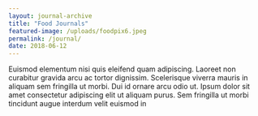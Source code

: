 ```yaml
---
layout: journal-archive
title: "Food Journals"
featured-image: /uploads/foodpix6.jpeg
permalink: /journal/
date: 2018-06-12
---
```


Euismod elementum nisi quis eleifend quam adipiscing. Laoreet non curabitur gravida arcu ac tortor dignissim. Scelerisque viverra mauris in aliquam sem fringilla ut morbi. Dui id ornare arcu odio ut. Ipsum dolor sit amet consectetur adipiscing elit ut aliquam purus. Sem fringilla ut morbi tincidunt augue interdum velit euismod in